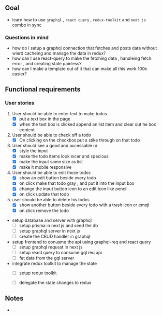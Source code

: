 
## Goal
- learn how to use `graphql` , `react query` , `redux-toolkit`  and `next js`  combo in sync

### Questions in mind
- how do I setup a graphql connection that fetches and posts data without wierd cacheing and manage the data in redux?
- how can I use react-query to make the fetching data , handleing fetch error , and creating state painless?
- how can I make a template out of it that can make all this work 100x easier?


## Functional requirements

### User stories
1. User should be able to enter text to make todos
	- [x] put a text box in the page
	- [x] when the text box is clicked append an list item and clear out he box content

2. User should be able to check off a todo
   - [x] On clicking on the checkbox put a stike through on that todo

3. User should see a good and accessable ui
   - [x] style the input
   - [x] make the todo items look nicer and specious
   - [x] make the input same size as list
   - [x] make it mobile responsive

4. User should be able to edit those todos
   - [x] show an edit button beside every todo 
   - [x] on click make that todo gray , and put it into the input box
   - [x] change the input button icon to an edit icon like pencil
   - [x] on click update that todo 

5. user should be able to delete his todos
   - [x] show another button beside every todo with a trash icon or emoji
   - [x] on click remove the todo

- setup database and server with graphql
  - [ ] setup prisma in next js and seed the db
  - [ ] setup graphql server in next js
  - [ ] create the CRUD handler in graphql

- setup frontend to conusme the api using graphql-req and react query
  - [ ] setup graphql request in next js
  - [ ] setup react query to consume gql req api
  - [ ] fet data from the gql server

- integrate redux toolkit to manage the state
  - [ ] setup redux toolkit 
  - [ ] delegate the state changes to redux


## Notes

- 